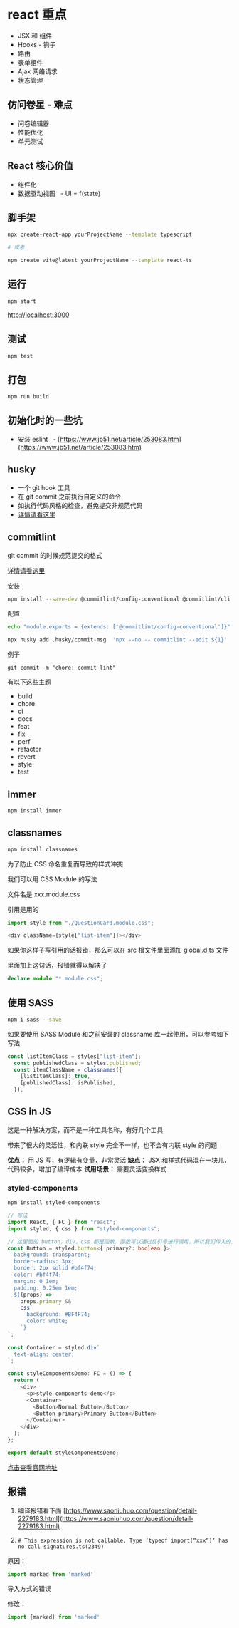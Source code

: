 # react 重点

- JSX 和 组件
- Hooks - 钩子
- 路由
- 表单组件
- Ajax 网络请求
- 状态管理

## 仿问卷星 - 难点

- 问卷编辑器
- 性能优化
- 单元测试

## React 核心价值

- 组件化
- 数据驱动视图
  - UI = f(state)

## 脚手架

```bash
npx create-react-app yourProjectName --template typescript

# 或者

npm create vite@latest yourProjectName --template react-ts
```

## 运行

```bash
npm start
```

[http://localhost:3000](http://localhost:3000/)

## 测试

```bash
npm test
```

## 打包

```bash
npm run build
```

## 初始化时的一些坑

- 安装 eslint
  - [https://www.jb51.net/article/253083.htm](https://www.jb51.net/article/253083.htm)

## husky

- 一个 git hook 工具
- 在 git commit 之前执行自定义的命令
- 如执行代码风格的检查，避免提交非规范代码
- [详情请看这里](https://github.com/typicode/husky)

## commitlint

git commit 的时候规范提交的格式

[详情请看这里](https://github.com/conventional-changelog/commitlint)

安装

```bash
npm install --save-dev @commitlint/config-conventional @commitlint/cli
```

配置

```bash
echo "module.exports = {extends: ['@commitlint/config-conventional']}" > commitlint.config.js

npx husky add .husky/commit-msg  'npx --no -- commitlint --edit ${1}'
```

例子

```bsah
git commit -m "chore: commit-lint"
```

有以下这些主题
- build
- chore
- ci
- docs
- feat
- fix
- perf
- refactor
- revert
- style
- test

## immer

```bash
npm install immer
```

## classnames

```bash
npm install classnames
```

为了防止 CSS 命名重复而导致的样式冲突

我们可以用 CSS Module 的写法

文件名是 xxx.module.css

引用是用的

```ts
import style from "./QuestionCard.module.css";

<div className={style["list-item"]}></div>
```

如果你这样子写引用的话报错，那么可以在 src 根文件里面添加 global.d.ts 文件

里面加上这句话，报错就得以解决了

```ts
declare module "*.module.css";
```

## 使用 SASS

```bash
npm i sass --save
```

如果要使用 SASS Module 和之前安装的 classname 库一起使用，可以参考如下写法

```ts
const listItemClass = styles["list-item"];
  const publishedClass = styles.published;
  const itemClassName = classnames({
    [listItemClass]: true,
    [publishedClass]: isPublished,
  });
```

## CSS in JS

这是一种解决方案，而不是一种工具名称，有好几个工具

带来了很大的灵活性，和内联 style 完全不一样，也不会有内联 style 的问题

**优点：** 用 JS 写，有逻辑有变量，非常灵活
**缺点：** JSX 和样式代码混在一块儿，代码较多，增加了编译成本
**试用场景：** 需要灵活变换样式

### styled-components

```bash
npm install styled-components
```

```ts
// 写法
import React, { FC } from "react";
import styled, { css } from "styled-components";

// 这里面的 button，div，css 都是函数，函数可以通过反引号进行调用，所以我们传入的这些都是参数
const Button = styled.button<{ primary?: boolean }>`
  background: transparent;
  border-radius: 3px;
  border: 2px solid #bf4f74;
  color: #bf4f74;
  margin: 0 1em;
  padding: 0.25em 1em;
  ${(props) =>
    props.primary &&
    css`
      background: #BF4F74;
      color: white;
    `}
`;
  
const Container = styled.div`
  text-align: center;
`;

const styleComponentsDemo: FC = () => {
  return (
    <div>
      <p>style-components-demo</p>
      <Container>
        <Button>Normal Button</Button>
        <Button primary>Primary Button</Button>
      </Container>
    </div>
  );
};

export default styleComponentsDemo;
```

[点击查看官网地址](https://styled-components.com/)

## 报错

1. 编译报错看下面
[https://www.saoniuhuo.com/question/detail-2279183.html](https://www.saoniuhuo.com/question/detail-2279183.html)

2. `# This expression is not callable. Type ‘typeof import(“xxx“)‘ has no call signatures.ts(2349)`

原因：
```typescript
import marked from 'marked'
```
导入方式的错误  

修改：
```typescript
import {marked} from 'marked'
```